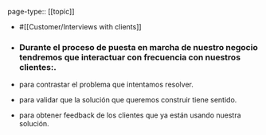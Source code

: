 page-type:: [[topic]]

- #[[Customer/Interviews with clients]]

- ### Durante el proceso de puesta en marcha de nuestro negocio tendremos que interactuar con frecuencia con nuestros clientes:.

- para contrastar el problema que intentamos resolver.

- para validar que la solución que queremos construir tiene sentido.

- para obtener feedback de los clientes que ya están usando nuestra solución.



